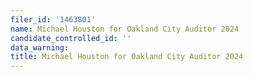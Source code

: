 ```yaml
---
filer_id: '1463801'
name: Michael Houston for Oakland City Auditor 2024
candidate_controlled_id: ''
data_warning: 
title: Michael Houston for Oakland City Auditor 2024
---
```

